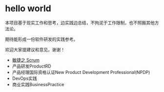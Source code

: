 # hello world

本项目基于现实工作和思考，边实践边总结，不拘泥于工作限制，也不照搬其他方法论。

期待能形成一份软件研发的实践参考。

欢迎大家提建议和意见，谢谢！

* [敏捷之 Scrum](./Scrum)
* 产品研发ProductRD
* 产品经理国际资格认证New Product Development Professional(NPDP)
* DevOps实践
* 商业实践BusinessPractice